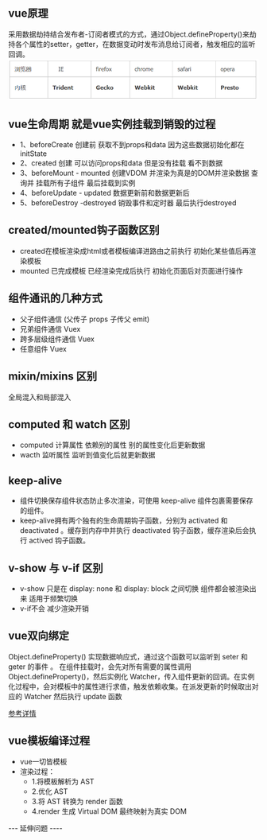 ## vue原理
采用数据劫持结合发布者-订阅者模式的方式，通过Object.defineProperty()来劫持各个属性的setter，getter，在数据变动时发布消息给订阅者，触发相应的监听回调。
![Image text](./static/css_hackone.png)
 
## vue生命周期 就是vue实例挂载到销毁的过程
- 1、beforeCreate 创建前 获取不到props和data 因为这些数据初始化都在initState
- 2、created 创建 可以访问props和data 但是没有挂载 看不到数据
- 3、beforeMount -  mounted  创建VDOM 并渲染为真是的DOM并渲染数据  查询并   挂载所有子组件 最后挂载到实例
- 4、beforeUpdate -  updated 数据更新前和数据更新后
- 5、beforeDestroy -destroyed 销毁事件和定时器 最后执行destroyed
## created/mounted钩子函数区别
- created在模板渲染成html或者模板编译进路由之前执行 初始化某些值后再渲染模板
- mounted 已完成模板 已经渲染完成后执行  初始化页面后对页面进行操作

## 组件通讯的几种方式
- 父子组件通信 (父传子 props  子传父 emit)  
- 兄弟组件通信  Vuex
- 跨多层级组件通信 Vuex 
- 任意组件 Vuex

## mixin/mixins 区别
全局混入和局部混入

## computed 和 watch 区别
- computed 计算属性 依赖别的属性 别的属性变化后更新数据
- wacth 监听属性 监听到值变化后就更新数据
## keep-alive
- 组件切换保存组件状态防止多次渲染，可使用 keep-alive 组件包裹需要保存的组件。
- keep-alive拥有两个独有的生命周期钩子函数，分别为 activated 和 deactivated 。缓存到内存中并执行 deactivated 钩子函数，缓存渲染后会执行 actived 钩子函数。

## v-show 与 v-if 区别
- v-show 只是在 display: none 和 display: block 之间切换 组件都会被渲染出来 适用于频繁切换
- v-if不会 减少渲染开销

## vue双向绑定
Object.defineProperty() 实现数据响应式，通过这个函数可以监听到 seter 和 geter 的事件
。
在组件挂载时，会先对所有需要的属性调用 Object.defineProperty()，然后实例化 Watcher，传入组件更新的回调。在实例化过程中，会对模板中的属性进行求值，触发依赖收集。在派发更新的时候取出对应的 Watcher 然后执行 update 函数

[参考详情](https://segmentfault.com/a/1190000006599500?utm_source=tag-newest)
## vue模板编译过程
- vue一切皆模板
- 渲染过程：
   - 1.将模板解析为 AST
  -  2.优化 AST
  -  3.将 AST 转换为 render 函数
  -  4.render 生成 Virtual DOM 最终映射为真实 DOM

--- 延伸问题 ---- 

